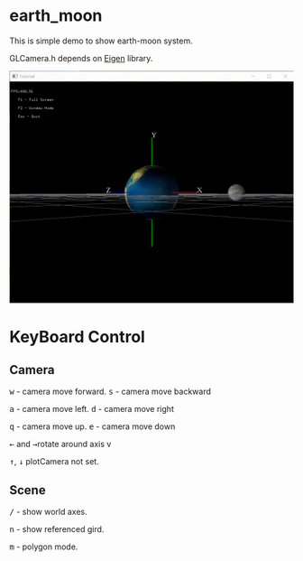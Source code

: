 # earth_moon
This is simple demo to show earth-moon system.

GLCamera.h depends on [Eigen](http://eigen.tuxfamily.org/index.php?title=Main_Page) library.

![Demo](https://github.com/renhaofan/earth_moon/blob/main/images/demo.gif) 
# KeyBoard Control
## Camera
<kbd>w</kbd> - camera move forward. <kbd>s</kbd> - camera move backward 

<kbd>a</kbd> - camera move left. <kbd>d</kbd> - camera move right 

<kbd>q</kbd> - camera move up. <kbd>e</kbd> - camera move down

<kbd>←</kbd> and <kbd>→</kbd>rotate around axis v

<kbd>↑</kbd>, <kbd>↓</kbd> plotCamera not set.
## Scene

<kbd>/</kbd> - show world axes.

<kbd>n</kbd> - show referenced gird. 

<kbd>m</kbd> - polygon mode. 
